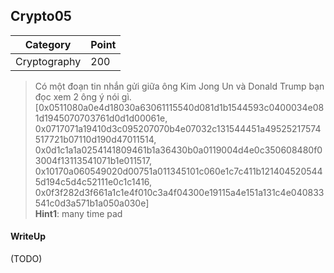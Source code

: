 ## Crypto05

| Category | Point |
| --- | --- |
| Cryptography | 200 |

> Có một đoạn tin nhắn gửi giữa ông Kim Jong Un và Donald Trump bạn đọc xem 2 ông ý nói gì. <br>
> [0x0511080a0e4d18030a63061115540d081d1b1544593c0400034e081d1945070703761d0d1d00061e, <br>
> 0x0717071a19410d3c095207070b4e07032c131544451a49525217574517721b07110d190d47011514, <br>
> 0x0d1c1a1a0254141809461b1a36430b0a0119004d4e0c350608480f03004f13113541071b1e011517, <br>
> 0x10170a060549020d00751a011345101c060e1c7c411b1214045205445d194c5d4c52111e0c1c1416, <br>
> 0x0f3f282d3f661a1c1e4f010c3a4f04300e19115a4e151a131c4e040833541c0d3a571b1a050a030e] <br>
> **Hint1**: many time pad <br>

#### WriteUp

(TODO)
